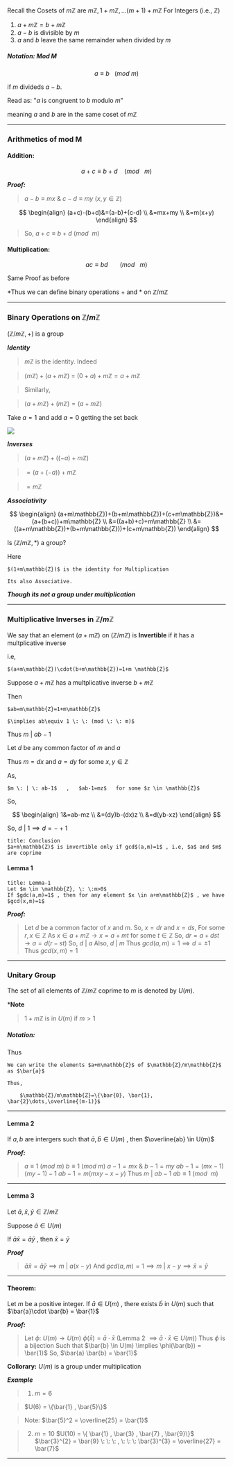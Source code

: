 Recall the Cosets of $m\mathbb{Z}$ are $m\mathbb{Z}, 1+m\mathbb{Z} , \dots (m+1)+m\mathbb{Z}$
For Integers (i.e., $\mathbb{Z}$)
1. $a+m\mathbb{Z} = b+m\mathbb{Z}$
2. $a-b$ is divisible by $m$
3. $a$ and $b$ leave the same remainder when divided by $m$

##### Notation: Mod M
$$a \equiv b \: \: \:(mod \: m )$$

if $m$ divideds $a-b$.

Read as: "$a$ is congruent to $b$ modulo $m$"

meaning $a$ and $b$ are in the same coset of $m\mathbb{Z}$

-------------------------------------

### Arithmetics of mod M

#### Addition:

$$a+c\equiv b+d \: \: \: \: (mod \: \: \: m)$$

***Proof:***

>	$a-b\equiv mx$    &    $c-d \equiv my$ 
>	($x,y \in \mathbb{Z}$)

$$
\begin{align}
(a+c)-(b+d)&=(a-b)+(c-d) \\
&=mx+my \\
&=m(x+y)
\end{align}
$$

>So, $a+c \equiv b+d$  $(mod \: \: m)$

#### Multiplication:

$$
ac \equiv bd \:\:\:\:\:\:\:(mod \: \: \: m)
$$

Same Proof as before

*Thus we can define binary operations + and * on $\mathbb{Z}/m\mathbb{Z}$

-----------------------------
### Binary Operations on $\mathbb{Z}/m\mathbb{Z}$

$(\mathbb{Z}/m\mathbb{Z}, +)$ is a group

***Identity***

   >$m\mathbb{Z}$ is the identity. Indeed 

   >$(m\mathbb{Z})+(a+m\mathbb{Z})$ = $(0+a)+m\mathbb{Z} = a+m\mathbb{Z}$

   >Similarly,

   >	$(a+m\mathbb{Z})+(m\mathbb{Z})= (a+m\mathbb{Z})$

Take $a=1$ and add $a=0$ getting the set back 

![](https://i.imgur.com/PUXd7GK.png)

***Inverses***

>$(a+m\mathbb{Z})+((-a)+m\mathbb{Z})$

>$=(a+(-a))+m\mathbb{Z}$

>$=m\mathbb{Z}$

***Associativity***

$$
\begin{align}
(a+m\mathbb{Z})+(b+m\mathbb{Z})+(c+m\mathbb{Z})&=(a+(b+c))+m\mathbb{Z} \\
&=((a+b)+c)+m\mathbb{Z} \\
&=((a+m\mathbb{Z})+(b+m\mathbb{Z}))+(c+m\mathbb{Z})
\end{align}
$$

Is $(\mathbb{Z}/m\mathbb{Z},*)$ a group?

Here

	$(1+m\mathbb{Z})$ is the identity for Multiplication

	Its also Associative.

***Though its not a group under multiplication***

-------------------------------------------------

### Multiplicative Inverses in $\mathbb{Z}/m\mathbb{Z}$

We say that an element $(a+m\mathbb{Z})$ on $(\mathbb{Z}/m\mathbb{Z})$ is **Invertible** if it has a multplicative inverse 

i.e,

	$(a+m\mathbb{Z})\cdot(b+m\mathbb{Z})=1+m \mathbb{Z}$

Suppose $a+m\mathbb{Z}$ has a multplicative inverse $b+m\mathbb{Z}$

Then

	$ab=m\mathbb{Z}=1+m\mathbb{Z}$

	$\implies ab\equiv 1 \: \: (mod \: \: m)$

Thus $m \: |  \: ab-1$

Let $d$ be any common factor of $m$ and $a$

Thus $m=dx$ and $a=dy$  for some $x,y \in \mathbb{Z}$

As, 

	$m \: | \: ab-1$   ,   $ab-1=mz$   for some $z \in \mathbb{Z}$

So,

$$
\begin{align}
1&=ab-mz \\
&=(dy)b-(dx)z \\
&=d(yb-xz)
\end{align}
$$

So, $d \: | \: 1 \implies d=-+1$

```ad-note
title: Conclusion
$a+m\mathbb(Z)$ is invertible only if gcd$(a,m)=1$ , i.e, $a$ and $m$ are coprime
```

#### Lemma 1

```ad-note
title: Lemma-1
Let $m \in \mathbb{Z}, \: \:m>0$
If $gdc(a,m)=1$ , then for any element $x \in a+m\mathbb{Z}$ , we have $gcd(x,m)=1$
```

***Proof:***

> Let $d$ be a common factor of $x$ and $m$. So, $x=dr$ and $x=ds$, For some $r,x \in \mathbb{Z}$
> As $x \in a+m\mathbb{Z} \rightarrow x=a+mt$   for some $t\in\mathbb{Z}$
> So, $dr=a+dst \rightarrow a=d(r-st)$
> So, $d\:|\:a$ 
> Also, $d\:|\:m$
> Thus $gcd(a,m)=1 \implies d=\pm 1$ 
> Thus $gcd(x,m)=1$

----------------------------------------

### Unitary Group

The set of all elements of $\mathbb{Z}/m\mathbb{Z}$  coprime to $m$ is denoted by $U(m)$.

***Note**

> $1+m\mathbb{Z}$ is in $U(m)$ if $m>1$

##### Notation:

Thus 

	We can write the elements $a+m\mathbb{Z}$ of $\mathbb{Z}/m\mathbb{Z}$ as $\bar{a}$ 

	Thus,

		$\mathbb{Z}/m\mathbb{Z}=\{\bar{0}, \bar{1}, \bar{2}\dots,\overline{(m-1)}$

---------------------------

#### Lemma 2

If $a,b$ are intergers such that $\bar{a}, \bar{b} \in U(m)$  , then $\overline{ab} \in U(m)$

***Proof:***

> $a\equiv 1 \: (mod \: m )$
> $b \equiv 1 \: (mod \: m)$
> $a-1=mx$    &    $b-1=my$
> $ab-1=(mx-1)(my-1)-1$
> $ab-1=m(mxy-x-y)$
> Thus 
> 	$m \: | \: ab-1$
> $ab \equiv 1 \: (mod \: \: m)$

----------------------------------

#### Lemma 3

Let $\bar{a},\bar{x},\bar{y} \in \mathbb{Z}/m\mathbb{Z}$

Suppose  $\bar{a}\in U(m)$

If $\bar{a}\bar{x}=\bar{a}\bar{y}$ , then  $\bar{x}=\bar{y}$

***Proof***

>  $\bar{a}\bar{x}=\bar{a}\bar{y} \implies m \: | \: a(x-y)$
>  And $gcd(a,m)=1 \implies m \: | \: x-y \implies \bar{x}=\bar{y}$

-------------------------------
#### Theorem:

Let $m$ be a positive integer. If $\bar{a} \in U(m)$ , there exists $\bar{b}$ in $U(m)$ such that $\bar{a}\cdot  \bar{b} = \bar{1}$

***Proof:***

> Let $\phi: \: U(m) \rightarrow U(m)$
> $\phi(\bar{x}) = \bar{a}\cdot  \bar{x}$                  (Lemma 2 $\implies  \bar{a}\cdot  \bar{x} \in U(m)$)
> Thus $\phi$ is a bijection
> Such that $\bar{b} \in U(m) \implies \phi(\bar{b}) = \bar{1}$
> So, $\bar{a}  \bar{b} = \bar{1}$

**Collorary:** $U(m)$ is a group under multiplication

***Example***

>1. $m=6$

>   $U(6) = \{\bar{1} , \bar{5}\}$

>   Note: $\bar{5}^2 = \overline{25} = \bar{1}$

> 2. $m=10$
>    $U(10) = \{ \bar{1} , \bar{3} , \bar{7} , \bar{9}\}$
>    $\bar{3}^{2} = \bar{9} \: \: \: , \: \: \: \bar{3}^{3} = \overline{27} = \bar{7}$

--------------------------------------------

